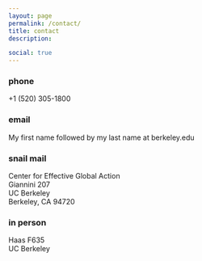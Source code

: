 ```yaml
---
layout: page
permalink: /contact/
title: contact
description: 

social: true
---
```


### phone 
 
+1 (520) 305-1800

### email

My first name followed by my last name at berkeley.edu
​
### snail mail

Center for Effective Global Action  
Giannini 207  
UC Berkeley  
Berkeley, CA 94720
​
### in person

Haas F635  
UC Berkeley
